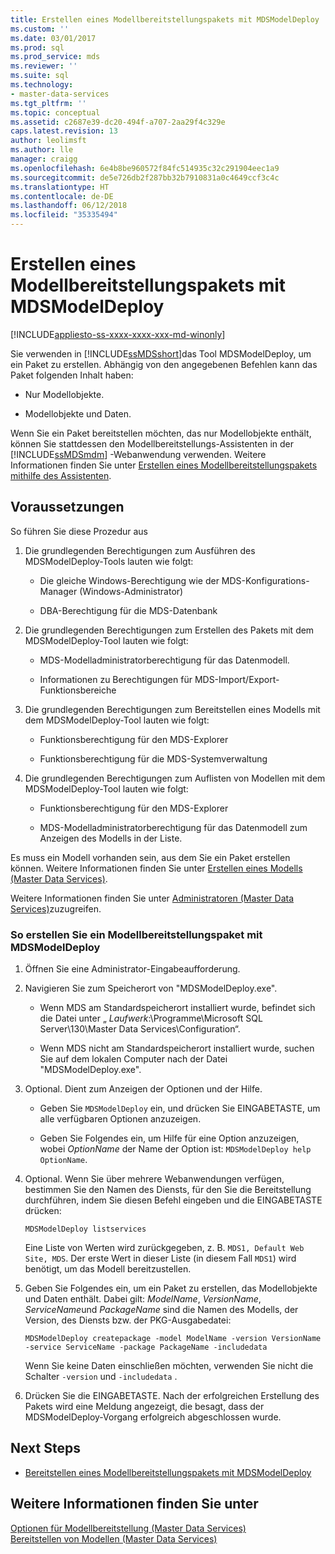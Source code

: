 ```yaml
---
title: Erstellen eines Modellbereitstellungspakets mit MDSModelDeploy | Microsoft-Dokumentation
ms.custom: ''
ms.date: 03/01/2017
ms.prod: sql
ms.prod_service: mds
ms.reviewer: ''
ms.suite: sql
ms.technology:
- master-data-services
ms.tgt_pltfrm: ''
ms.topic: conceptual
ms.assetid: c2687e39-dc20-494f-a707-2aa29f4c329e
caps.latest.revision: 13
author: leolimsft
ms.author: lle
manager: craigg
ms.openlocfilehash: 6e4b8be960572f84fc514935c32c291904eec1a9
ms.sourcegitcommit: de5e726db2f287bb32b7910831a0c4649ccf3c4c
ms.translationtype: HT
ms.contentlocale: de-DE
ms.lasthandoff: 06/12/2018
ms.locfileid: "35335494"
---
```

# <a name="create-a-model-deployment-package-by-using-mdsmodeldeploy"></a>Erstellen eines Modellbereitstellungspakets mit MDSModelDeploy

[!INCLUDE[appliesto-ss-xxxx-xxxx-xxx-md-winonly](../includes/appliesto-ss-xxxx-xxxx-xxx-md-winonly.md)]

  Sie verwenden in [!INCLUDE[ssMDSshort](../includes/ssmdsshort-md.md)]das Tool MDSModelDeploy, um ein Paket zu erstellen. Abhängig von den angegebenen Befehlen kann das Paket folgenden Inhalt haben:  
  
-   Nur Modellobjekte.  
  
-   Modellobjekte und Daten.  
  
 Wenn Sie ein Paket bereitstellen möchten, das nur Modellobjekte enthält, können Sie stattdessen den Modellbereitstellungs-Assistenten in der [!INCLUDE[ssMDSmdm](../includes/ssmdsmdm-md.md)] -Webanwendung verwenden. Weitere Informationen finden Sie unter [Erstellen eines Modellbereitstellungspakets mithilfe des Assistenten](../master-data-services/create-a-model-deployment-package-by-using-the-wizard.md).  
  
## <a name="prerequisites"></a>Voraussetzungen  
 So führen Sie diese Prozedur aus  
  
1.  Die grundlegenden Berechtigungen zum Ausführen des MDSModelDeploy-Tools lauten wie folgt:  
  
    -   Die gleiche Windows-Berechtigung wie der MDS-Konfigurations-Manager (Windows-Administrator)  
  
    -   DBA-Berechtigung für die MDS-Datenbank  
  
2.  Die grundlegenden Berechtigungen zum Erstellen des Pakets mit dem MDSModelDeploy-Tool lauten wie folgt:  
  
    -   MDS-Modelladministratorberechtigung für das Datenmodell.  
  
    -   Informationen zu Berechtigungen für MDS-Import/Export-Funktionsbereiche  
  
3.  Die grundlegenden Berechtigungen zum Bereitstellen eines Modells mit dem MDSModelDeploy-Tool lauten wie folgt:  
  
    -   Funktionsberechtigung für den MDS-Explorer  
  
    -   Funktionsberechtigung für die MDS-Systemverwaltung  
  
4.  Die grundlegenden Berechtigungen zum Auflisten von Modellen mit dem MDSModelDeploy-Tool lauten wie folgt:  
  
    -   Funktionsberechtigung für den MDS-Explorer  
  
    -   MDS-Modelladministratorberechtigung für das Datenmodell zum Anzeigen des Modells in der Liste.  
  
 Es muss ein Modell vorhanden sein, aus dem Sie ein Paket erstellen können. Weitere Informationen finden Sie unter [Erstellen eines Modells &#40;Master Data Services&#41;](../master-data-services/create-a-model-master-data-services.md).  
  
 Weitere Informationen finden Sie unter [Administratoren &#40;Master Data Services&#41;](../master-data-services/administrators-master-data-services.md)zuzugreifen.  
  
### <a name="to-create-a-model-deployment-package-by-using-mdsmodeldeploy"></a>So erstellen Sie ein Modellbereitstellungspaket mit MDSModelDeploy  
  
1.  Öffnen Sie eine Administrator-Eingabeaufforderung.  
  
2.  Navigieren Sie zum Speicherort von "MDSModelDeploy.exe".  
  
    -   Wenn MDS am Standardspeicherort installiert wurde, befindet sich die Datei unter „ *Laufwerk*:\Programme\Microsoft SQL Server\130\Master Data Services\Configuration“.  
  
    -   Wenn MDS nicht am Standardspeicherort installiert wurde, suchen Sie auf dem lokalen Computer nach der Datei "MDSModelDeploy.exe".  
  
3.  Optional. Dient zum Anzeigen der Optionen und der Hilfe.  
  
    -   Geben Sie `MDSModelDeploy` ein, und drücken Sie EINGABETASTE, um alle verfügbaren Optionen anzuzeigen.  
  
    -   Geben Sie Folgendes ein, um Hilfe für eine Option anzuzeigen, wobei *OptionName* der Name der Option ist: `MDSModelDeploy help OptionName`.  
  
4.  Optional. Wenn Sie über mehrere Webanwendungen verfügen, bestimmen Sie den Namen des Diensts, für den Sie die Bereitstellung durchführen, indem Sie diesen Befehl eingeben und die EINGABETASTE drücken:  
  
    ```  
    MDSModelDeploy listservices  
    ```  
  
     Eine Liste von Werten wird zurückgegeben, z. B. `MDS1, Default Web Site, MDS`. Der erste Wert in dieser Liste (in diesem Fall `MDS1`) wird benötigt, um das Modell bereitzustellen.  
  
5.  Geben Sie Folgendes ein, um ein Paket zu erstellen, das Modellobjekte und Daten enthält. Dabei gilt: *ModelName*, *VersionName*, *ServiceName*und *PackageName* sind die Namen des Modells, der Version, des Diensts bzw. der PKG-Ausgabedatei:  
  
    ```  
    MDSModelDeploy createpackage -model ModelName -version VersionName -service ServiceName -package PackageName -includedata  
    ```  
  
     Wenn Sie keine Daten einschließen möchten, verwenden Sie nicht die Schalter `-version` und `-includedata` .  
  
6.  Drücken Sie die EINGABETASTE. Nach der erfolgreichen Erstellung des Pakets wird eine Meldung angezeigt, die besagt, dass der MDSModelDeploy-Vorgang erfolgreich abgeschlossen wurde.  
  
## <a name="next-steps"></a>Next Steps  
  
-   [Bereitstellen eines Modellbereitstellungspakets mit MDSModelDeploy](../master-data-services/deploy-a-model-deployment-package-by-using-mdsmodeldeploy.md)  
  
## <a name="see-also"></a>Weitere Informationen finden Sie unter  
 [Optionen für Modellbereitstellung &#40;Master Data Services&#41;](../master-data-services/model-deployment-options-master-data-services.md)   
 [Bereitstellen von Modellen &#40;Master Data Services&#41;](../master-data-services/deploying-models-master-data-services.md)  
  
  
